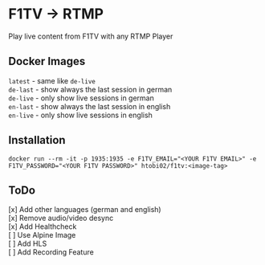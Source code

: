 # F1TV -> RTMP
 Play live content from F1TV with any RTMP Player

## Docker Images
`latest` - same like `de-live` \
`de-last` - show always the last session in german \
`de-live` - only show live sessions in german \
`en-last` - show always the last session in english \
`en-live` - only show live sessions in english 

## Installation

`docker run --rm -it -p 1935:1935 -e F1TV_EMAIL="<YOUR F1TV EMAIL>" -e F1TV_PASSWORD="<YOUR F1TV PASSWORD>" htobi02/f1tv:<image-tag>`

## ToDo
[x] Add other languages (german and english) \
[x] Remove audio/video desync \
[x] Add Healthcheck \
[ ] Use Alpine Image \
[ ] Add HLS \
[ ] Add Recording Feature
